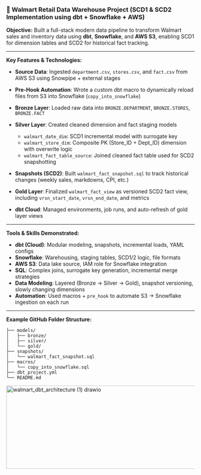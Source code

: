 ### 🛒 Walmart Retail Data Warehouse Project (SCD1 & SCD2 Implementation using dbt + Snowflake + AWS)

**Objective:**
Built a full-stack modern data pipeline to transform Walmart sales and inventory data using **dbt**, **Snowflake**, and **AWS S3**, enabling SCD1 for dimension tables and SCD2 for historical fact tracking.

---

**Key Features & Technologies:**

* **Source Data**: Ingested `department.csv`, `stores.csv`, and `fact.csv` from AWS S3 using Snowpipe + external stages
* **Pre-Hook Automation**: Wrote a custom dbt macro to dynamically reload files from S3 into Snowflake (`copy_into_snowflake`)
* **Bronze Layer**: Loaded raw data into `BRONZE.DEPARTMENT`, `BRONZE.STORES`, `BRONZE.FACT`
* **Silver Layer**: Created cleaned dimension and fact staging models

  * `walmart_date_dim`: SCD1 incremental model with surrogate key
  * `walmart_store_dim`: Composite PK (Store\_ID + Dept\_ID) dimension with overwrite logic
  * `walmart_fact_table_source`: Joined cleaned fact table used for SCD2 snapshotting
* **Snapshots (SCD2)**: Built `walmart_fact_snapshot.sql` to track historical changes (weekly sales, markdowns, CPI, etc.)
* **Gold Layer**: Finalized `walmart_fact_view` as versioned SCD2 fact view, including `vrsn_start_date`, `vrsn_end_date`, and metrics
* **dbt Cloud**: Managed environments, job runs, and auto-refresh of gold layer views

---

**Tools & Skills Demonstrated:**

* **dbt (Cloud)**: Modular modeling, snapshots, incremental loads, YAML configs
* **Snowflake**: Warehousing, staging tables, SCD1/2 logic, file formats
* **AWS S3**: Data lake source, IAM role for Snowflake integration
* **SQL**: Complex joins, surrogate key generation, incremental merge strategies
* **Data Modeling**: Layered (Bronze → Silver → Gold), snapshot versioning, slowly changing dimensions
* **Automation**: Used macros + `pre_hook` to automate S3 → Snowflake ingestion on each run

---

**Example GitHub Folder Structure:**

```
├── models/
│   ├── bronze/
│   ├── silver/
│   └── gold/
├── snapshots/
│   └── walmart_fact_snapshot.sql
├── macros/
│   └── copy_into_snowflake.sql
├── dbt_project.yml
└── README.md
```
<img width="921" height="222" alt="walmart_dbt_architecture (1) drawio" src="https://github.com/user-attachments/assets/e7784d5a-3f8b-4ccf-ae1e-bfad1f2cfedb" />





